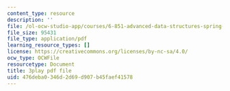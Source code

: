 ```yaml
---
content_type: resource
description: ''
file: /ol-ocw-studio-app/courses/6-851-advanced-data-structures-spring-2012/476deba0346d2d69d907b45faef41578_FzS0n_Z8lrk.pdf
file_size: 95431
file_type: application/pdf
learning_resource_types: []
license: https://creativecommons.org/licenses/by-nc-sa/4.0/
ocw_type: OCWFile
resourcetype: Document
title: 3play pdf file
uid: 476deba0-346d-2d69-d907-b45faef41578
---
```

